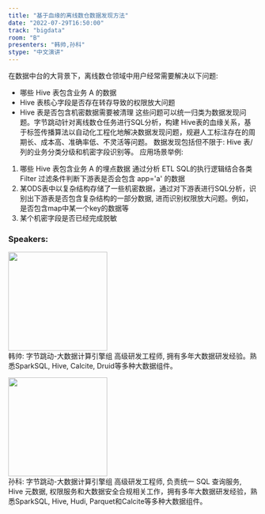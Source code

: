 ```yaml
---
title: "基于血缘的离线数仓数据发现方法"
date: "2022-07-29T16:50:00"
track: "bigdata"
room: "B"
presenters: "韩帅,孙科"
stype: "中文演讲"
---
```

在数据中台的大背景下，离线数仓领域中用户经常需要解决以下问题:
- 哪些 Hive 表包含业务 A 的数据
- Hive 表核心字段是否存在转存导致的权限放大问题
- Hive 表是否包含机密数据需要被清理
这些问题可以统一归类为数据发现问题。字节跳动针对离线数仓任务进行SQL分析，构建 Hive表的血缘关系，基于标签传播算法以自动化工程化地解决数据发现问题，规避人工标注存在的周期长、成本高、准确率低、不灵活等问题。
数据发现包括但不限于: Hive 表/列的业务分类分级和机密字段识别等。
应用场景举例:
1. 哪些 Hive 表包含业务 A 的埋点数据
通过分析 ETL SQL的执行逻辑结合各类 Filter 过滤条件判断下游表是否会包含 app='a' 的数据
2. 某ODS表中以复杂结构存储了一些机密数据，通过对下游表进行SQL分析，识别出下游表是否包含复杂结构的一部分数据, 进而识别权限放大问题。例如，是否包含map中某一个key的数据等
3. 某个机密字段是否已经完成脱敏
 ### Speakers: 
 <img src="images/speaker/1214.png" width="200" /><br>韩帅: 字节跳动-大数据计算引擎组 高级研发工程师, 拥有多年大数据研发经验。熟悉SparkSQL, Hive, Calcite, Druid等多种大数据组件。

 <img src="images/speaker/1214_2.png" width="200" /><br>孙科: 字节跳动-大数据计算引擎组 高级研发工程师, 负责统一 SQL 查询服务, Hive 元数据, 权限服务和大数据安全合规相关工作，拥有多年大数据研发经验，熟悉SparkSQL, Hive, Hudi, Parquet和Calcite等多种大数据组件。

 